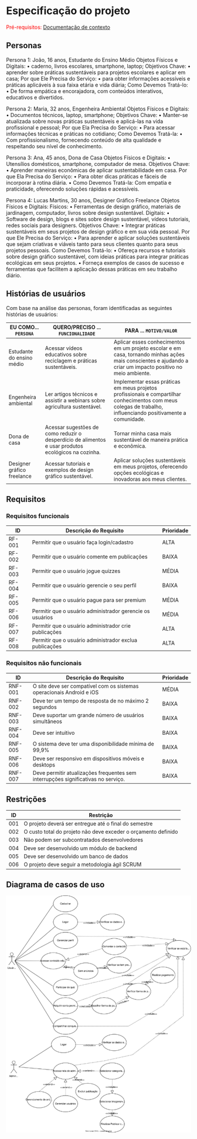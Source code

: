 # Especificação do projeto

<span style="color:red">Pré-requisitos: <a href="01-Contexto.md"> Documentação de contexto</a></span>

## Personas

Persona 1: João, 16 anos, Estudante do Ensino Médio
Objetos Físicos e Digitais: 
•	caderno, livros escolares, smartphone, laptop;
Objetivos Chave:
•	 aprender sobre práticas sustentáveis para projetos escolares e aplicar em casa;
Por que Ele Precisa do Serviço:
•	 para obter informações acessíveis e práticas aplicáveis à sua faixa etária e vida diária;
Como Devemos Tratá-lo:
•	 De forma empática e encorajadora, com conteúdos interativos, educativos e divertidos.

Persona 2: Maria, 32 anos, Engenheira Ambiental
Objetos Físicos e Digitais: 
•	Documentos técnicos, laptop, smartphone;
Objetivos Chave: 
•	Manter-se atualizada sobre novas práticas sustentáveis e aplicá-las na vida profissional e pessoal;
Por que Ela Precisa do Serviço: 
•	Para acessar informações técnicas e práticas no cotidiano;
Como Devemos Tratá-la: 
•	Com profissionalismo, fornecendo conteúdo de alta qualidade e respeitando seu nível de conhecimento.

Persona 3: Ana, 45 anos, Dona de Casa
Objetos Físicos e Digitais: 
•	Utensílios domésticos, smartphone, computador de mesa.
Objetivos Chave:
•	 Aprender maneiras econômicas de aplicar sustentabilidade em casa.
Por que Ela Precisa do Serviço: 
•	Para obter dicas práticas e fáceis de incorporar à rotina diária.
•	Como Devemos Tratá-la: Com empatia e praticidade, oferecendo soluções rápidas e acessíveis.

Persona 4: Lucas Martins, 30 anos, Designer Gráfico Freelance
Objetos Físicos e Digitais:
Físicos: 
•	Ferramentas de design gráfico, materiais de jardinagem, computador, livros sobre design sustentável.
Digitais: 
•	Software de design, blogs e sites sobre design sustentável, vídeos tutoriais, redes sociais para designers.
Objetivos Chave:
•	Integrar práticas sustentáveis em seus projetos de design gráfico e em sua vida pessoal.
Por que Ele Precisa do Serviço:
•	Para aprender e aplicar soluções sustentáveis que sejam criativas e viáveis tanto para seus clientes quanto para seus projetos pessoais.
Como Devemos Tratá-lo:
•	Ofereça recursos e tutoriais sobre design gráfico sustentável, com ideias práticas para integrar práticas ecológicas em seus projetos.
•	Forneça exemplos de casos de sucesso e ferramentas que facilitem a aplicação dessas práticas em seu trabalho diário.

## Histórias de usuários

Com base na análise das personas, foram identificadas as seguintes histórias de usuários:

|EU COMO... `PERSONA`| QUERO/PRECISO ... `FUNCIONALIDADE` |PARA ... `MOTIVO/VALOR`                 |
|--------------------|------------------------------------|----------------------------------------|
|Estudante do ensino médio  | Acessar vídeos educativos sobre reciclagem e práticas sustentáveis.           | Aplicar esses conhecimentos em um projeto escolar e em casa, tornando minhas ações mais conscientes e ajudando a criar um impacto positivo no meio ambiente.     |
|Engenheira ambiental       | Ler artigos técnicos e assistir a webinars sobre agricultura sustentável.                 | Implementar essas práticas em meus projetos profissionais e compartilhar conhecimentos com meus colegas de trabalho, influenciando positivamente a comunidade. |
|Dona de casa | Acessar sugestões de como reduzir o desperdício de alimentos e usar produtos ecológicos na cozinha. | Tornar minha casa mais sustentável de maneira prática e econômica. |
|Designer gráfico freelance | Acessar tutoriais e exemplos de design gráfico sustentável. | Aplicar soluções sustentáveis em meus projetos, oferecendo opções ecológicas e inovadoras aos meus clientes.|

## Requisitos

### Requisitos funcionais

|ID    | Descrição do Requisito  | Prioridade |
|------|-----------------------------------------|----|
|RF-001| Permitir que o usuário faça login/cadastro | ALTA | 
|RF-002| Permitir que o usuário comente em publicações  | BAIXA |
|RF-003| Permitir que o usuário jogue quizzes  | MÉDIA |
|RF-004| Permitir que o usuário gerencie o seu perfil  | BAIXA |
|RF-005| Permitir que o usuário pague para ser premium  | MÉDIA |
|RF-006| Permitir que o usuário administrador gerencie os usuários  | MÉDIA |
|RF-007| Permitir que o usuário administrador crie publicações  | ALTA |
|RF-008| Permitir que o usuário administrador exclua publicações  | ALTA |

### Requisitos não funcionais

|ID     | Descrição do Requisito  |Prioridade |
|-------|-------------------------|----|
|RNF-001| O site deve ser compatível com os sistemas operacionais Android e iOS | MÉDIA | 
|RNF-002| Deve ter um tempo de resposta de no máximo 2 segundos |  BAIXA | 
|RNF-003| Deve suportar um grande número de usuários simultâneos |  BAIXA | 
|RNF-004| Deve ser intuitivo |  BAIXA | 
|RNF-005| O sistema deve ter uma disponibilidade mínima de 99,9% |  BAIXA | 
|RNF-006| Deve ser responsivo em dispositivos móveis e desktops |  BAIXA | 
|RNF-007| Deve permitir atualizações frequentes sem interrupções significativas no serviço. |  BAIXA | 

## Restrições

|ID| Restrição                                             |
|--|-------------------------------------------------------|
|001| O projeto deverá ser entregue até o final do semestre |
|002| O custo total do projeto não deve exceder o orçamento definido       |
|003| Não podem ser subcontratados desenvolvedores       |
|004| Deve ser desenvolvido um módulo de backend       |
|005| Deve ser desenvolvido um banco de dados       |
|006| O projeto deve seguir a metodologia ágil SCRUM       |

## Diagrama de casos de uso

![Diagrama de casos de uso](./images/DiagramaCasosDeUso.svg)
